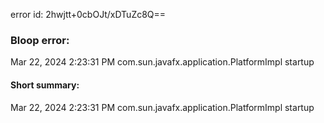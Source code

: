 error id: 2hwjtt+0cbOJt/xDTuZc8Q==
### Bloop error:

Mar 22, 2024 2:23:31 PM com.sun.javafx.application.PlatformImpl startup
#### Short summary: 

Mar 22, 2024 2:23:31 PM com.sun.javafx.application.PlatformImpl startup